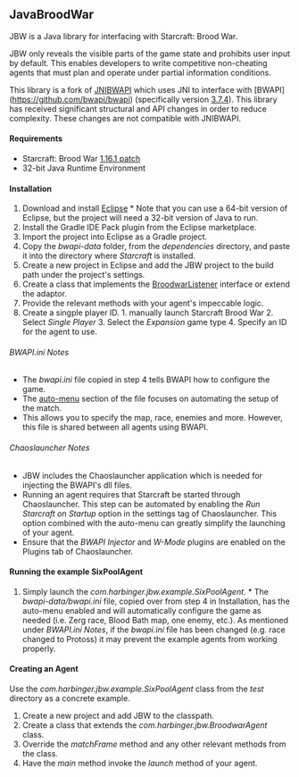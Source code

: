## JavaBroodWar

JBW is a Java library for interfacing with Starcraft: Brood War. 

JBW only reveals the visible parts of the game state and prohibits user input by default. This enables developers to write competitive non-cheating agents that must plan and operate under partial information conditions. 

This library is a fork of [JNIBWAPI](https://code.google.com/p/jnibwapi/) which uses JNI to interface with [BWAPI] (https://github.com/bwapi/bwapi) (specifically version [3.7.4](https://github.com/bwapi/bwapi/tree/c15a6ffdc0867c360fe4c59d8327b2007a96017b)). This library has received significant structural and API changes in order to reduce complexity. These changes are not compatible with JNIBWAPI. 

#### Requirements

  * Starcraft: Brood War [1.16.1 patch](http://ftp.blizzard.com/pub/broodwar/patches/PC/BW-1161.exe)
  * 32-bit Java Runtime Environment

#### Installation

  1. Download and install [Eclipse](https://www.eclipse.org/downloads/download.php?file=/technology/epp/downloads/release/luna/SR1/eclipse-java-luna-SR1-win32.zip)
    * Note that you can use a 64-bit version of Eclipse, but the project will need a 32-bit version of Java to run.
  2. Install the Gradle IDE Pack plugin from the Eclipse marketplace.
  3. Import the project into Eclipse as a Gradle project.
  4. Copy the *bwapi-data* folder, from the *dependencies* directory, and paste it into the directory where *Starcraft* is installed.
  4. Create a new project in Eclipse and add the JBW project to the build path under the project's settings.
  5. Create a class that implements the [BroodwarListener](src/main/java/com/harbinger/jbw/BroodwarListener.java) interface or extend the adaptor.
  6. Provide the relevant methods with your agent's impeccable logic.
  7. Create a singple player ID.
    1. manually launch Starcraft Brood War
    2. Select *Single Player*
    3. Select the *Expansion* game type
    4. Specify an ID for the agent to use.
  
###### BWAPI.ini Notes

  * The *bwapi.ini* file copied in step 4 tells BWAPI how to configure the game.
  * The [auto-menu](https://code.google.com/p/bwapi/wiki/MenuAutomation) section of the file focuses on automating the setup of the match.
  * This allows you to specify the map, race, enemies and more. However, this file is shared between all agents using BWAPI.

###### Chaoslauncher Notes

  * JBW includes the Chaoslauncher application which is needed for injecting the BWAPI's dll files.
  * Running an agent requires that Starcraft be started through Chaoslauncher. This step can be automated by enabling the *Run Starcraft on Startup* option in the settings tag of Chaoslauncher. This option combined with the auto-menu can greatly simplify the launching of your agent.
  * Ensure that the *BWAPI Injector* and *W-Mode* plugins are enabled on the Plugins tab of Chaoslauncher.

#### Running the example SixPoolAgent

  1. Simply launch the *com.harbinger.jbw.example.SixPoolAgent*.
    * The *bwapi-data/bwapi.ini* file, copied over from step 4 in Installation, has the auto-menu enabled and will automatically configure the game as needed (i.e. Zerg race, Blood Bath map, one enemy, etc.). As mentioned under *BWAPI.ini Notes*, if the *bwapi.ini* file has been changed (e.g. race changed to Protoss) it may prevent the example agents from working properly.

#### Creating an Agent

  Use the *com.harbinger.jbw.example.SixPoolAgent* class from the *test* directory as a concrete example.
  
  1. Create a new project and add JBW to the classpath.
  2. Create a class that extends the *com.harbinger.jbw.BroodwarAgent* class.
  3. Override the *matchFrame* method and any other relevant methods from the class.
  4. Have the *main* method invoke the *launch* method of your agent.
